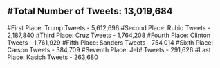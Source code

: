 #Total Number of Tweets: 13,019,684 
---
#First Place: Trump Tweets - 5,612,696
#Second Place: Rubio Tweets - 2,187,840
#Third Place: Cruz Tweets - 1,764,208
#Fourth Place: Clinton Tweets - 1,761,929
#Fifth Place: Sanders Tweets - 754,014
#Sixth Place: Carson Tweets - 384,709
#Seventh Place: Jeb! Tweets - 291,626
#Last Place: Kasich Tweets - 263,680
